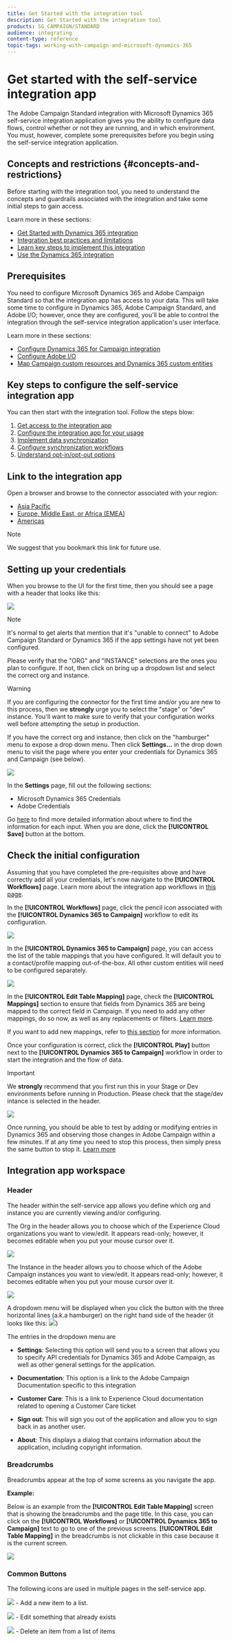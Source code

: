 ```yaml
---
title: Get Started with the integration tool 
description: Get Started with the integration tool
products: SG_CAMPAIGN/STANDARD
audience: integrating
content-type: reference
topic-tags: working-with-campaign-and-microsoft-dynamics-365
---
```


# Get started with the self-service integration app

The Adobe Campaign Standard integration with Microsoft Dynamics 365 self-service integration application gives you the ability to configure data flows, control whether or not they are running, and in which environment. You must, however, complete some prerequisites before you begin using the self-service integration application.

## Concepts and restrictions {#concepts-and-restrictions}

Before starting with the integration tool, you need to understand the concepts and guardrails associated with the integration and take some initial steps to gain access. 

Learn more in these sections:

* [Get Started with Dynamics 365 integration](../../integrating/using/d365-acs-get-started.md)
* [Integration best practices and limitations](../../integrating/using/d365-acs-notices-and-recommendations.md)
* [Learn key steps to implement this integration](../../integrating/using/d365-acs-get-started.md#request-and-implement-this-integration)
* [Use the Dynamics 365 integration](../../integrating/using/d365-acs-using-the-integration.md)

## Prerequisites 

You need to configure Microsoft Dynamics 365 and Adobe Campaign Standard so that the integration app has access to your data. This will take some time to configure in Dynamics 365, Adobe Campaign Standard, and Adobe I/O; however, once they are configured, you'll be able to control the integration through the self-service integration application's user interface. 

Learn more in these sections:

* [Configure Dynamics 365 for Campaign integration](../../integrating/using/d365-acs-configure-d365.md)
* [Configure Adobe I/O](../../integrating/using/d365-acs-configure-adobe-io.md)
* [Map Campaign custom resources and Dynamics 365 custom entities](../../integrating/using/d365-acs-notices-and-recommendations.md)

## Key steps to configure the self-service integration app

You can then start with the integration tool. Follow the steps blow:

1. [Get access to the integration app](../../integrating/using/d365-acs-self-service-app-control-access.md)
1. [Configure the integration app for your usage](../../integrating/using/d365-acs-self-service-app-settings.md)
1. [Implement data synchronization](../../integrating/using/d365-acs-self-service-app-data-sync.md)
1. [Configure synchronization workflows](../../integrating/using/d365-acs-self-service-app-workflows.md)
1. [Understand opt-in/opt-out options](../../integrating/using/d365-acs-self-service-app-optinout.md)


## Link to the integration app

Open a browser and browse to the connector associated with your region:

* [Asia Pacific](http://d365-acs-ap.ea.adobe.com/)
* [Europe, Middle East, or Africa (EMEA)](http://d365-acs-em.ea.adobe.com/)
* [Americas](http://d365-acs-na.ea.adobe.com/)

>[!NOTE]
>
> We suggest that you bookmark this link for future use.

## Setting up your credentials

When you browse to the UI for the first time, then you should see a page with a header that looks like this:    

![](assets/d365-to-acs-ui-header.png)

>[!NOTE]
>
> It's normal to get alerts that mention that it's "unable to connect" to Adobe Campaign Standard or Dynamics 365 if the app settings have not yet been configured.

Please verify that the "ORG" and "INSTANCE" selections are the ones you plan to configure.  If not, then click on bring up a dropdown list and select the correct org and instance.   

>[!WARNING]
>
> If you are configuring the connector for the first time and/or you are new to this process, then we **strongly** urge you to select the "stage" or "dev" instance. You'll want to make sure to verify that your configuration works well before attempting the setup in production.

If you have the correct org and instance, then click on the "hamburger" menu to expose a drop down menu. Then click **Settings...** in the drop down menu to visit the page where you enter your credentials for Dynamics 365 and Campaign (see below).

![](assets/d365-to-acs-ui-page-workflows-menu-pointers.png)

In the **Settings** page, fill out the following sections: 

* Microsoft Dynamics 365 Credentials
* Adobe Credentials
  
Go [here](../../integrating/using/d365-acs-self-service-app-settings.md) to find more detailed information about where to find the information  for each input. When you are done, click the **[!UICONTROL Save]** button at the bottom.

## Check the initial configuration

Assuming that you have completed the pre-requisites above and have correctly add all your credentials, let's now navigate to the **[!UICONTROL Workflows]** page. Learn more about the integration app workflows in [this page](../../integrating/using/d365-acs-self-service-app-workflows.md).

In the  **[!UICONTROL Workflows]** page, click the pencil icon associated with the **[!UICONTROL Dynamics 365 to Campaign]** workflow to edit its configuration.

![](assets/d365-to-acs-ui-page-workflows-ingress-edit-pointer.png)

In the **[!UICONTROL Dynamics 365 to Campaign]** page, you can access the list of the table mappings that you have configured.  It will default you to a contact/profile mapping out-of-the-box. All other custom entities will need to be configured separately. 

![](assets/d365-to-acs-ui-page-ingress-top-pointers.png)

In the **[!UICONTROL Edit Table Mapping]** page, check the **[!UICONTROL Mappings]** section to ensure that fields from Dynamics 365 are being mapped to the correct field in Campaign. If you need to add any other mappings, do so now, as well as any replacements or filters. [Learn more](../../integrating/using/d365-acs-self-service-app-data-sync.md).

If you want to add new mappings, refer to [this section](../../integrating/using/d365-acs-self-service-app-data-sync.md#add-a-new-mapping) for more information.

Once your configuration is correct, click the **[!UICONTROL Play]** button next to the **[!UICONTROL Dynamics 365 to Campaign]** workflow in order to start the integration and the flow of data.  

>[!IMPORTANT]
>
>We **strongly** recommend that you first run this in your Stage or Dev environments before running in Production. Please check that the stage/dev intance is selected in the header.
>

![](assets/d365-to-acs-ui-page-workflows-ingress-play-pointer.png)

Once running, you should be able to test by adding or modifying entries in Dynamics 365 and observing those changes in Adobe Campaign within a few minutes. If at any time you need to stop this process, then simply press the same button to stop it. [Learn more](../../integrating/using/d365-acs-self-service-app-workflows.md#workflow-status)

 
## Integration app workspace

### Header

The header within the self-service app allows you define which org and instance you are currently viewing and/or configuring.

The Org in the header allows you to choose which of the Experience Cloud organizations you want to view/edit. It appears read-only; however, it becomes editable when you put your mouse cursor over it.

![](assets/d365-to-acs-header-org.png)

The Instance in the header allows you to choose which of the Adobe Campaign instances you want to view/edit.   It appears read-only; however, it becomes editable when you put your mouse cursor over it.

![](assets/d365-to-acs-header-instance.png)

A dropdown menu will be displayed when you click the button with the three horizontal lines (a.k.a hamburger) on the 
right hand side of the header (it looks like this: ![](assets/d365-to-acs-icon-hamburger.png))
 
The entries in the dropdown menu are 
 
* **Settings**: Selecting this option will send you to a screen that allows you to specify API credentials for Dynamics 365 and Adobe Campaign, as well as other general settings for the application.
   
* **Documentation**: This option is a link to the Adobe Campaign Documentation specific to this integration

* **Customer Care**: This is a link to Experience Cloud documentation related to opening a Customer Care ticket 

* **Sign out**: This will sign you out of the application and allow you to sign back in as another user.  

* **About**: This displays a dialog that contains information about the application, including copyright information.

### Breadcrumbs

Breadcrumbs appear at the top of some screens as you navigate the app.

**Example:**

Below is an example from the **[!UICONTROL Edit Table Mapping]** screen that is showing the breadcrumbs and the page title. In this case, you can click on the **[!UICONTROL Workflows]** or **[!UICONTROL Dynamics 365 to Campaign]** text to go to one of the previous screens. **[!UICONTROL Edit Table Mapping]** in the breadcrumbs is not clickable in this case because it is the current screen.

![](assets/d365-to-acs-breadcrumbs-ingress.png)

### Common Buttons

The following icons are used in multiple pages in the self-service app.

![](assets/d365-to-acs-icon-add.png)  - Add a new item to a list.

![](assets/d365-to-acs-icon-edit.png) - Edit something that already exists

![](assets/d365-to-acs-icon-delete.png) - Delete an item from a list of items
